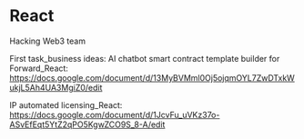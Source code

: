 # React
Hacking Web3 team

First task_business ideas:
AI chatbot smart contract template builder for Forward_React:
https://docs.google.com/document/d/13MyBVMml0Oj5ojqmOYL7ZwDTxkWukjL5Ah4UA3MgiZ0/edit

IP automated licensing_React:
https://docs.google.com/document/d/1JcvFu_uVKz37o-ASvEfEqt5YtZ2qPO5KgwZCO9S_8-A/edit
